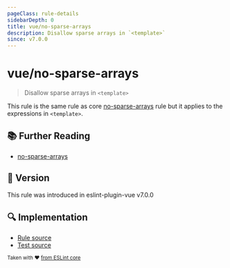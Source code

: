 ```yaml
---
pageClass: rule-details
sidebarDepth: 0
title: vue/no-sparse-arrays
description: Disallow sparse arrays in `<template>`
since: v7.0.0
---
```


# vue/no-sparse-arrays

> Disallow sparse arrays in `<template>`

This rule is the same rule as core [no-sparse-arrays] rule but it applies to the expressions in `<template>`.

## :books: Further Reading

- [no-sparse-arrays]

[no-sparse-arrays]: https://eslint.org/docs/rules/no-sparse-arrays

## :rocket: Version

This rule was introduced in eslint-plugin-vue v7.0.0

## :mag: Implementation

- [Rule source](https://github.com/vuejs/eslint-plugin-vue/blob/master/lib/rules/no-sparse-arrays.js)
- [Test source](https://github.com/vuejs/eslint-plugin-vue/blob/master/tests/lib/rules/no-sparse-arrays.js)

<sup>Taken with ❤️ [from ESLint core](https://eslint.org/docs/latest/rules/no-sparse-arrays)</sup>
